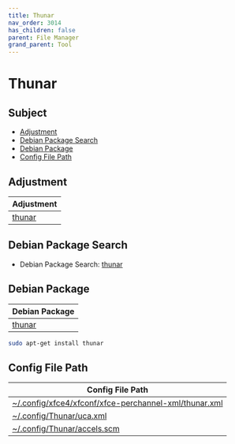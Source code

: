 ```yaml
---
title: Thunar
nav_order: 3014
has_children: false
parent: File Manager
grand_parent: Tool
---
```



# Thunar


## Subject

* [Adjustment](#adjustment)
* [Debian Package Search](#debian-package-search)
* [Debian Package](#debian-package)
* [Config File Path](#config-file-path)


## Adjustment

| Adjustment |
| --- |
| [thunar](https://github.com/samwhelp/debian-adjustment/tree/main/prototype/main/tool-config/part/thunar) |


## Debian Package Search

* Debian Package Search: [thunar](https://packages.debian.org/search?searchon=names&keywords=thunar)


## Debian Package

| Debian Package |
| --- |
| [thunar](https://packages.debian.org/stable/thunar) |

``` sh
sudo apt-get install thunar
```


## Config File Path

| Config File Path|
| --- |
| [~/.config/xfce4/xfconf/xfce-perchannel-xml/thunar.xml](https://github.com/samwhelp/debian-adjustment/blob/main/prototype/tool/thunar/asset/overlay/etc/skel/.config/xfce4/xfconf/xfce-perchannel-xml/thunar.xml) |
| [~/.config/Thunar/uca.xml](https://github.com/samwhelp/debian-adjustment/blob/main/prototype/tool/thunar/asset/overlay/etc/skel/.config/Thunar/uca.xml) |
| [~/.config/Thunar/accels.scm](https://github.com/samwhelp/debian-adjustment/blob/main/prototype/tool/thunar/asset/overlay/etc/skel/.config/Thunar/accels.scm) |
